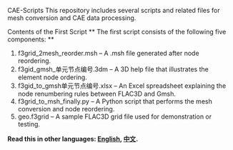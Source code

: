 CAE-Scripts
This repository includes several scripts and related files for mesh conversion and CAE data processing.

Contents of the First Script
** The first script consists of the following five components: **


1. f3grid_2mesh_reorder.msh – A .msh file generated after node reordering.
2. f3gid_gmsh_单元节点编号.3dm – A 3D help file that illustrates the element node ordering.
3. f3gid_to_gmsh单元节点编号.xlsx – An Excel spreadsheet explaining the node renumbering rules between FLAC3D and Gmsh.
4. f3grid_to_msh_finally.py – A Python script that performs the mesh conversion and node reordering.
5. geo.f3grid – A sample FLAC3D grid file used for demonstration or testing.

**Read this in other languages: [English](README.md), [中文](README_zh.md).**
